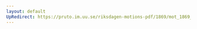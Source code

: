 ```yaml
---
layout: default
UpRedirect: https://pruto.im.uu.se/riksdagen-motions-pdf/1869/mot_1869__ak__159/mot_1869__ak__159-001.pdf
---
```

